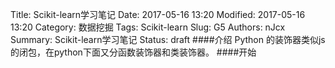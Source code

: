 Title: Scikit-learn学习笔记
Date: 2017-05-16 13:20
Modified: 2017-05-16 13:20
Category: 数据挖掘
Tags: Scikit-learn
Slug: G5
Authors: nJcx
Summary: Scikit-learn学习笔记
Status: draft
####介绍
Python 的装饰器类似js的闭包，在python下面又分函数装饰器和类装饰器。
####开始
